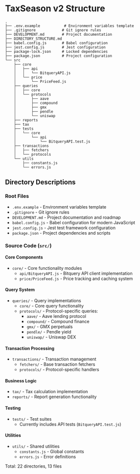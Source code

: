# TaxSeason v2 Structure

```
.
├── .env.example           # Environment variables template
├── .gitignore            # Git ignore rules
├── DEVELOPMENT.md        # Project documentation
├── DIRECTORY_STRUCTURE.md
├── babel.config.js       # Babel configuration
├── jest.config.js        # Jest configuration
├── package-lock.json     # Locked dependencies
├── package.json          # Project configuration
└── src
    ├── core
    │   ├── api
    │   │   └── BitqueryAPI.js
    │   └── price
    │       └── PriceFeed.js
    ├── queries
    │   ├── core
    │   └── protocols
    │       ├── aave
    │       ├── compound
    │       ├── gmx
    │       ├── pendle
    │       └── uniswap
    ├── reports
    ├── tax
    ├── tests
    │   └── core
    │       └── api
    │           └── BitqueryAPI.test.js
    ├── transactions
    │   ├── fetchers
    │   └── protocols
    └── utils
        ├── constants.js
        └── errors.js
```

## Directory Descriptions

### Root Files
- `.env.example` - Environment variables template
- `.gitignore` - Git ignore rules
- `DEVELOPMENT.md` - Project documentation and roadmap
- `babel.config.js` - Babel configuration for modern JavaScript
- `jest.config.js` - Jest test framework configuration
- `package.json` - Project dependencies and scripts

### Source Code (`src/`)

#### Core Components
- `core/` - Core functionality modules
  - `api/BitqueryAPI.js` - Bitquery API client implementation
  - `price/PriceFeed.js` - Price tracking and caching system

#### Query System
- `queries/` - Query implementations
  - `core/` - Core query functionality
  - `protocols/` - Protocol-specific queries:
    - `aave/` - Aave lending protocol
    - `compound/` - Compound finance
    - `gmx/` - GMX perpetuals
    - `pendle/` - Pendle yield
    - `uniswap/` - Uniswap DEX

#### Transaction Processing
- `transactions/` - Transaction management
  - `fetchers/` - Base transaction fetchers
  - `protocols/` - Protocol-specific handlers

#### Business Logic
- `tax/` - Tax calculation implementation
- `reports/` - Report generation functionality

#### Testing
- `tests/` - Test suites
  - Currently includes API tests (`BitqueryAPI.test.js`)

#### Utilities
- `utils/` - Shared utilities
  - `constants.js` - Global constants
  - `errors.js` - Error definitions

Total: 22 directories, 13 files
